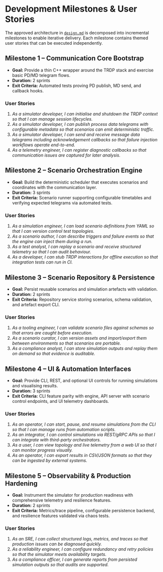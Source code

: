 # Development Milestones & User Stories

The approved architecture in [`design.md`](design.md) is decomposed into
incremental milestones to enable iterative delivery. Each milestone
contains themed user stories that can be executed independently.

## Milestone 1 – Communication Core Bootstrap
- **Goal:** Provide a thin C++ wrapper around the TRDP stack and exercise
  basic PD/MD telegram flows.
- **Duration:** 2 sprints
- **Exit Criteria:** Automated tests proving PD publish, MD send, and
  callback hooks.

### User Stories
1. *As a simulator developer, I can initialise and shutdown the TRDP
   context so that I can manage session lifecycles.*
2. *As a simulator developer, I can publish process data telegrams with
   configurable metadata so that scenarios can emit deterministic
   traffic.*
3. *As a simulator developer, I can send and receive message data
   telegrams including acknowledgement callbacks so that failure
   injection workflows operate end-to-end.*
4. *As a telemetry engineer, I can register diagnostic callbacks so that
   communication issues are captured for later analysis.*

## Milestone 2 – Scenario Orchestration Engine
- **Goal:** Build the deterministic scheduler that executes scenarios and
  coordinates with the communication layer.
- **Duration:** 3 sprints
- **Exit Criteria:** Scenario runner supporting configurable timetables
  and verifying expected telegrams via automated tests.

### User Stories
1. *As a simulation engineer, I can load scenario definitions from YAML
   so that I can version control test topologies.*
2. *As a scenario author, I can describe triggers and failure events so
   that the engine can inject them during a run.*
3. *As a test analyst, I can replay a scenario and receive structured
   telemetry so that I can audit behaviour.*
4. *As a developer, I can stub TRDP interactions for offline execution so
   that integration tests can run in CI.*

## Milestone 3 – Scenario Repository & Persistence
- **Goal:** Persist reusable scenarios and simulation artefacts with
  validation.
- **Duration:** 2 sprints
- **Exit Criteria:** Repository service storing scenarios, schema
  validation, and artefact export CLI.

### User Stories
1. *As a tooling engineer, I can validate scenario files against schemas
   so that errors are caught before execution.*
2. *As a scenario curator, I can version assets and import/export them
   between environments so that scenarios are portable.*
3. *As a compliance analyst, I can store simulation outputs and replay
   them on demand so that evidence is auditable.*

## Milestone 4 – UI & Automation Interfaces
- **Goal:** Provide CLI, REST, and optional UI controls for running
  simulations and visualising results.
- **Duration:** 3 sprints
- **Exit Criteria:** CLI feature parity with engine, API server with
  scenario control endpoints, and UI telemetry dashboards.

### User Stories
1. *As an operator, I can start, pause, and resume simulations from the
   CLI so that I can manage runs from automation scripts.*
2. *As an integrator, I can control simulations via REST/gRPC APIs so
   that I can integrate with third-party orchestrators.*
3. *As a user, I can view topology and live telemetry from a web UI so
   that I can monitor progress visually.*
4. *As an operator, I can export results in CSV/JSON formats so that they
   can be ingested by external systems.*

## Milestone 5 – Observability & Production Hardening
- **Goal:** Instrument the simulator for production readiness with
  comprehensive telemetry and resilience features.
- **Duration:** 2 sprints
- **Exit Criteria:** Metrics/trace pipeline, configurable persistence
  backend, and resilience features validated via chaos tests.

### User Stories
1. *As an SRE, I can collect structured logs, metrics, and traces so that
   production issues can be diagnosed quickly.*
2. *As a reliability engineer, I can configure redundancy and retry
   policies so that the simulator meets availability targets.*
3. *As a compliance officer, I can generate reports from persisted
   simulation outputs so that audits are supported.*
